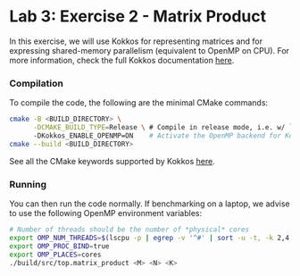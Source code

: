 # Lab 3: Exercise 2 - Matrix Product

In this exercise, we will use Kokkos for representing matrices and for expressing shared-memory parallelism
(equivalent to OpenMP on CPU). For more information, check the full Kokkos documentation [here](https://kokkos.org/kokkos-core-wiki/index.html).

### Compilation

To compile the code, the following are the minimal CMake commands:
```sh
cmake -B <BUILD_DIRECTORY> \
      -DCMAKE_BUILD_TYPE=Release \ # Compile in release mode, i.e. w/ `-O3`
      -DKokkos_ENABLE_OPENMP=ON    # Activate the OpenMP backend for Kokkos
cmake --build <BUILD_DIRECTORY>
```

See all the CMake keywords supported by Kokkos [here](https://kokkos.org/kokkos-core-wiki/get-started/configuration-guide.html).

### Running

You can then run the code normally. If benchmarking on a laptop, we advise to use the following OpenMP environment variables:
```sh
# Number of threads should be the number of *physical* cores
export OMP_NUM_THREADS=$(lscpu -p | egrep -v '^#' | sort -u -t, -k 2,4 | wc -l)
export OMP_PROC_BIND=true
export OMP_PLACES=cores
./build/src/top.matrix_product <M> <N> <K>
```
